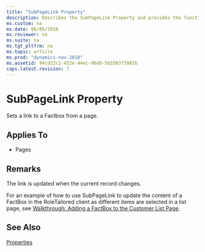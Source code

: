 ```yaml
---
title: "SubPageLink Property"
description: Describes the SubPageLink Property and provides the function's syntax, parameters, remarks, an example, and additional references.
ms.custom: na
ms.date: 06/05/2016
ms.reviewer: na
ms.suite: na
ms.tgt_pltfrm: na
ms.topic: article
ms.prod: "dynamics-nav-2018"
ms.assetid: 94cd22c1-452e-44ec-96d0-5b5503f3982b
caps.latest.revision: 7
---
```

# SubPageLink Property
Sets a link to a Factbox from a page.  
  
## Applies To  
  
-   Pages  
  
## Remarks  
 The link is updated when the current record changes.  
  
 For an example of how to use SubPageLink to update the content of a FactBox in the RoleTailored client as different items are selected in a list page, see [Walkthrough: Adding a FactBox to the Customer List Page](Walkthrough--Adding-a-FactBox-to-the-Customer-List-Page.md).  
  
## See Also  
 [Properties](Properties.md)